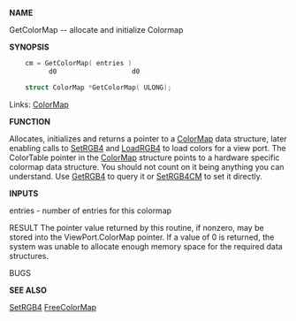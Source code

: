 
**NAME**

GetColorMap -- allocate and initialize Colormap


**SYNOPSIS**

```c
    cm = GetColorMap( entries )
          d0                   d0

    struct ColorMap *GetColorMap( ULONG);

```
Links: [ColorMap](_00B8.md) 

**FUNCTION**

Allocates, initializes and returns a pointer to a [ColorMap](_00B8.md)
data structure, later enabling calls to [SetRGB4](../graphics/SetRGB4.md)
and [LoadRGB4](../graphics/LoadRGB4.md) to load colors for a view port. The ColorTable
pointer in the [ColorMap](_00B8.md) structure points to a hardware
specific colormap data structure. You should not count on
it being anything you can understand. Use [GetRGB4](../graphics/GetRGB4.md) to
query it or [SetRGB4CM](../graphics/SetRGB4CM.md) to set it directly.

**INPUTS**

entries - number of entries for this colormap

RESULT
The pointer value returned by this routine, if nonzero,
may be stored into the ViewPort.ColorMap pointer.
If a value of 0 is returned, the system was unable
to allocate enough memory space for the required
data structures.

BUGS

**SEE ALSO**

[SetRGB4](../graphics/SetRGB4.md) [FreeColorMap](../graphics/FreeColorMap.md)
